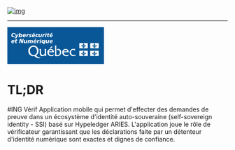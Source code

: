 <!-- ENTETE -->

[![img](https://img.shields.io/badge/Cycle%20de%20Vie-Phase%20préparatoire-339999)](https://www.quebec.ca/gouv/politiques-orientations/vitrine-numeriqc/accompagnement-des-organismes-publics/demarche-conception-services-numeriques)

---

<div>
    <a target="_blank" href="https://www.quebec.ca/gouvernement/ministere/cybersecurite-numerique">
      <img src="https://github.com/CQEN-QDCE/.github/blob/main/images/mcn.png" alt="Logo du Ministère de la cybersécurité et du numérique" />
    </a>
</div>
<!-- FIN ENTETE -->

# TL;DR

#ING Vérif
Application mobile qui permet d'effecter des demandes de preuve dans un écosystème d'identité auto-souveraine (self-sovereign identity - SSI) basé sur Hypeledger ARIES. L'application joue le rôle de vérificateur garantissant que les déclarations faite par un détenteur d'identité numérique sont exactes et dignes de confiance.
